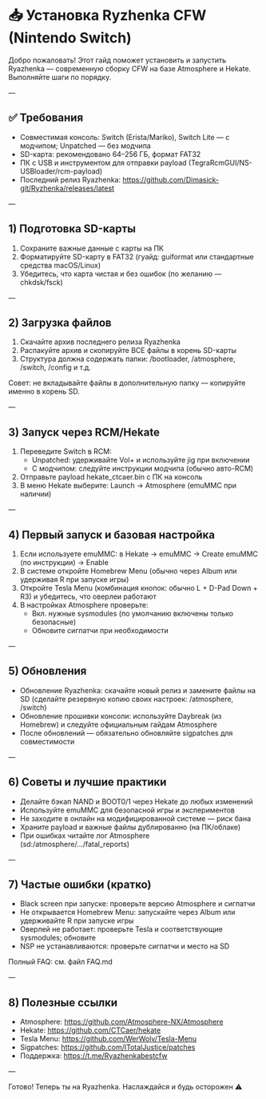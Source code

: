 # 📥 Установка Ryzhenka CFW (Nintendo Switch)

Добро пожаловать! Этот гайд поможет установить и запустить Ryazhenka — современную сборку CFW на базе Atmosphere и Hekate. Выполняйте шаги по порядку.

—

## ✅ Требования
- Совместимая консоль: Switch (Erista/Mariko), Switch Lite — с модчипом; Unpatched — без модчипа
- SD-карта: рекомендовано 64–256 ГБ, формат FAT32
- ПК с USB и инструментом для отправки payload (TegraRcmGUI/NS-USBloader/rcm-payload)
- Последний релиз Ryazhenka: https://github.com/Dimasick-git/Ryzhenka/releases/latest

—

## 1) Подготовка SD-карты
1. Сохраните важные данные с карты на ПК
2. Форматируйте SD-карту в FAT32 (гуайд: guiformat или стандартные средства macOS/Linux)
3. Убедитесь, что карта чистая и без ошибок (по желанию — chkdsk/fsck)

—

## 2) Загрузка файлов
1. Скачайте архив последнего релиза Ryazhenka
2. Распакуйте архив и скопируйте ВСЕ файлы в корень SD-карты
3. Структура должна содержать папки: /bootloader, /atmosphere, /switch, /config и т.д.

Совет: не вкладывайте файлы в дополнительную папку — копируйте именно в корень SD.

—

## 3) Запуск через RCM/Hekate
1. Переведите Switch в RCM:
   - Unpatched: удерживайте Vol+ и используйте jig при включении
   - С модчипом: следуйте инструкции модчипа (обычно авто-RCM)
2. Отправьте payload hekate_ctcaer.bin с ПК на консоль
3. В меню Hekate выберите: Launch → Atmosphere (emuMMC при наличии)

—

## 4) Первый запуск и базовая настройка
1. Если используете emuMMC: в Hekate → emuMMC → Create emuMMC (по инструкции) → Enable
2. В системе откройте Homebrew Menu (обычно через Album или удерживая R при запуске игры)
3. Откройте Tesla Menu (комбинация кнопок: обычно L + D-Pad Down + R3) и убедитесь, что оверлеи работают
4. В настройках Atmosphere проверьте:
   - Вкл. нужные sysmodules (по умолчанию включены только безопасные)
   - Обновите сигпатчи при необходимости

—

## 5) Обновления
- Обновление Ryazhenka: скачайте новый релиз и замените файлы на SD (сделайте резервную копию своих настроек: /atmosphere, /switch)
- Обновление прошивки консоли: используйте Daybreak (из Homebrew) и следуйте официальным гайдам Atmosphere
- После обновлений — обязательно обновляйте sigpatches для совместимости

—

## 6) Советы и лучшие практики
- Делайте бэкап NAND и BOOT0/1 через Hekate до любых изменений
- Используйте emuMMC для безопасной игры и экспериментов
- Не заходите в онлайн на модифицированной системе — риск бана
- Храните payload и важные файлы дублированно (на ПК/облаке)
- При ошибках читайте лог Atmosphere (sd:/atmosphere/…/fatal_reports)

—

## 7) Частые ошибки (кратко)
- Black screen при запуске: проверьте версию Atmosphere и сигпатчи
- Не открывается Homebrew Menu: запускайте через Album или удерживайте R при запуске игры
- Оверлей не работает: проверьте Tesla и соответствующие sysmodules; обновите
- NSP не устанавливаются: проверьте сигпатчи и место на SD

Полный FAQ: см. файл FAQ.md

—

## 8) Полезные ссылки
- Atmosphere: https://github.com/Atmosphere-NX/Atmosphere
- Hekate: https://github.com/CTCaer/hekate
- Tesla Menu: https://github.com/WerWolv/Tesla-Menu
- Sigpatches: https://github.com/ITotalJustice/patches
- Поддержка: https://t.me/Ryazhenkabestcfw

—

Готово! Теперь ты на Ryazhenka. Наслаждайся и будь осторожен ⚠️
